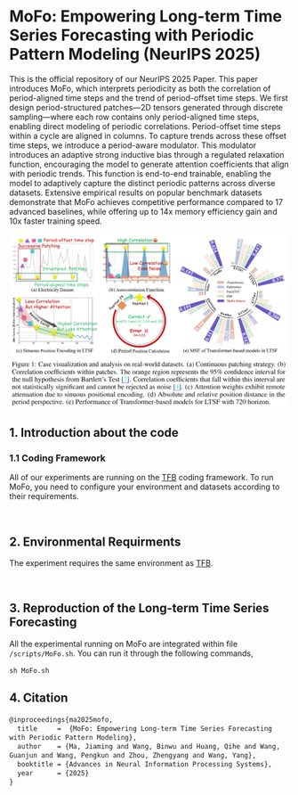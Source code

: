 # MoFo: Empowering Long-term Time Series Forecasting with Periodic Pattern Modeling (NeurIPS 2025)
This is the official repository of our NeurIPS 2025 Paper. This paper introduces MoFo, which interprets periodicity as both the correlation of period-aligned time steps and the trend of period-offset time steps. We first design period-structured patches—2D tensors generated through discrete sampling—where each row contains only period-aligned time steps, enabling direct modeling of periodic correlations. Period-offset time steps within a cycle are aligned in columns. To capture trends across these offset time steps, we introduce a period-aware modulator. This modulator introduces an adaptive strong inductive bias through a regulated relaxation function, encouraging the model to generate attention coefficients that align with periodic trends. This function is end-to-end trainable, enabling the model to adaptively capture the distinct periodic patterns across diverse datasets. Extensive empirical results on popular benchmark datasets demonstrate that MoFo achieves competitive performance compared to 17 advanced baselines, while offering up to 14x memory efficiency gain and 10x faster training speed.

<img src='MoFo.png' alt='Motivation of MoFo'>

## 1. Introduction about the code
### 1.1 Coding Framework
All of our experiments are running on the [TFB](https://github.com/decisionintelligence/TFB) coding framework. To run MoFo, you need to configure your environment and datasets according to their requirements.

<br>

## 2. Environmental Requirments
The experiment requires the same environment as [TFB](https://github.com/decisionintelligence/TFB).

<br>

## 3. Reproduction of the Long-term Time Series Forecasting
All the experimental running on MoFo are integrated within file `/scripts/MoFo.sh`. You can run it through the following commands,
```
sh MoFo.sh
```

## 4. Citation
```bibetex
@inproceedings{ma2025mofo, 
  title     =  {MoFo: Empowering Long-term Time Series Forecasting with Periodic Pattern Modeling},
  author    = {Ma, Jiaming and Wang, Binwu and Huang, Qihe and Wang, Guanjun and Wang, Pengkun and Zhou, Zhengyang and Wang, Yang},
  booktitle = {Advances in Neural Information Processing Systems},
  year      = {2025}
}
```
